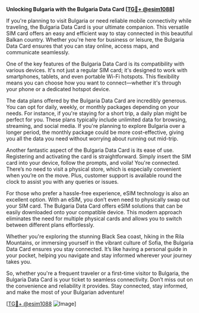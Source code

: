 **Unlocking Bulgaria with the Bulgaria Data Card [[TG💪+ @esim1088](https://t.me/s/esim1088)]**

If you're planning to visit Bulgaria or need reliable mobile connectivity while traveling, the Bulgaria Data Card is your ultimate companion. This versatile SIM card offers an easy and efficient way to stay connected in this beautiful Balkan country. Whether you're here for business or leisure, the Bulgaria Data Card ensures that you can stay online, access maps, and communicate seamlessly.

One of the key features of the Bulgaria Data Card is its compatibility with various devices. It's not just a regular SIM card; it's designed to work with smartphones, tablets, and even portable Wi-Fi hotspots. This flexibility means you can choose how you want to connect—whether it's through your phone or a dedicated hotspot device. 

The data plans offered by the Bulgaria Data Card are incredibly generous. You can opt for daily, weekly, or monthly packages depending on your needs. For instance, if you're staying for a short trip, a daily plan might be perfect for you. These plans typically include unlimited data for browsing, streaming, and social media. If you're planning to explore Bulgaria over a longer period, the monthly package could be more cost-effective, giving you all the data you need without worrying about running out mid-trip.

Another fantastic aspect of the Bulgaria Data Card is its ease of use. Registering and activating the card is straightforward. Simply insert the SIM card into your device, follow the prompts, and voila! You're connected. There’s no need to visit a physical store, which is especially convenient when you’re on the move. Plus, customer support is available round the clock to assist you with any queries or issues.

For those who prefer a hassle-free experience, eSIM technology is also an excellent option. With an eSIM, you don’t even need to physically swap out your SIM card. The Bulgaria Data Card offers eSIM solutions that can be easily downloaded onto your compatible device. This modern approach eliminates the need for multiple physical cards and allows you to switch between different plans effortlessly.

Whether you're exploring the stunning Black Sea coast, hiking in the Rila Mountains, or immersing yourself in the vibrant culture of Sofia, the Bulgaria Data Card ensures you stay connected. It’s like having a personal guide in your pocket, helping you navigate and stay informed wherever your journey takes you.

So, whether you're a frequent traveler or a first-time visitor to Bulgaria, the Bulgaria Data Card is your ticket to seamless connectivity. Don’t miss out on the convenience and reliability it provides. Stay connected, stay informed, and make the most of your Bulgarian adventure!

[[TG💪+ @esim1088](https://t.me/s/esim1088) ![Image](https://i.postimg.cc/Y0z9fWf4/image.png)]